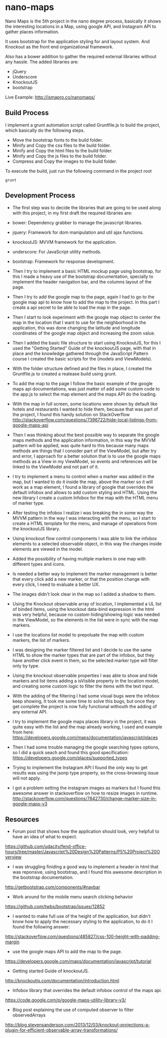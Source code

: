 # nano-maps

Nano Maps is the 5th project in the nano degree process, basically it shows the interesting locations in a Map, using google API, and Instagram API to gather places information. 

It uses bootstrap for the application styling for and layout system. And Knockout as the front end organizational framework.

Also has a bower addition to gather the required external libraries without any hassle. The added libraries are: 

- jQuery
- Underscore
- KnockoutJS
- bootstrap

Live Example:
http://ismapro.co/nanomaps/


Build Process
-------------------
I implement a grunt automation script called Gruntfile.js to build the project, which basically do the following steps.

- Move the bootstrap fonts to the build folder.
- Minify and Copy the css files to the build folder.
- Minify and Copy the html files to the build folder.
- Minify and Copy the js files to the build folder.
- Compress and Copy the images to the build folder.

To execute the build, just run the following command in the project root
```
grunt
```


Development Process 
-------------------

- The first step was to decide the libraries that are going to be used along with this project, in my first draft the required libraries are:
 - bower: Dependency grabber to manage the javascript libraries.
 - jquery: Framework for dom manipulation and util ajax functions.
 - knockoutJS: MVVM framework for the application.
 - underscore: For JavaScript utility methods.
 - bootstrap: Framework for response development.

- Then I try to implement a basic HTML mockup page using bootstrap, for this I made a heavy use of the bootstrap documentation, specially to implement the header navigation bar, and the columns layout of the page.

- Then I try to add the google map to the page, again I had to go to the google map api to know how to add the map to the project. In this part I create a api secret to be able to load the map in the page.

- Then I start to look experiment with the google map object to center the map in the location that I want to use for the neighborhood in the application, this was done changing the latitude and longitude coordinates of the google map object and increasing the zoom value.

- Then I added the basic file structure to start using KnockoutJS, for this I used the "Getting Started" Guide of the knockoutJS page, with that in place and the knowledge gathered through the JavaScript Pattern course I created the basic scripts for the (models and ViewModels).

- With the folder structure defined and the files in place, I created the Gruntfile.js to created a realease build using grunt.

- To add the map to the page I follow the basic example of the google maps api documentations, was just matter of add some custom code to the app.js to select the map element and the maps API do the loading.

- With the map in full screen, some locations were shown by default like hotels and restaurants I wanted to hide them, because that was part of the project, I found this handy solution on StackOverflow
http://stackoverflow.com/questions/7396722/hide-local-listings-from-google-maps-api

- Then I was thinking about the best possible way to separate the google maps methods and the application information, in this way the MVVM pattern will be applied, was quite hard to this because many maps methods are things that I consider part of the ViewModel, but after try and error, I approach for a better solution that is to use the google maps methods as a View in my ViewModel, so events and references will be linked to the ViewModel and not part of it.

- I try to implement a menu to control when a marker was added in the map, but I wanted to do it inside the map, above the marker so it will work as a map element, I found a library of google that overrides the default infobox and allows to add custom styling and HTML. Using the new library I create a custom Infobox for the map with the HTML menu of marker type.

- After testing the infobox I realize i was breaking the in some way the MVVM pattern in the way I was interacting with the menu, so I start to create a HTML template for the menu, and manage of operations from the knockoutJS library.

- Using knockout flow control components I was able to link the infobox elements to a selected observable object, in this way the changes inside elements are viewed in the model.

- Added the possibility of having multiple markers in one map with different types and icons.

- Is needed a better way to implement the marker management is better that every click add a new marker, or that the position change with every click, I need to evaluate a better UX.

- The images didn't look clear in the map so I added a shadow to them.

- Using the Knockout observable array of location, I implemented a UL list of binded items, using the knockout data-bind expression in the html was very helpful, because no custom hiding/showing logic was needed in the ViewModel, so the elements in the list were in sync with the map markers.

- I use the locations list model to prepoluate the map with custom markers, the list of markers.

- I was designing the marker filtered list and I decide to use the same HTML to show the marker types that are part of the infobox, but they have another click event in them, so the selected marker type will filter only by type.

- Using the knockout observable properties I was able to show and hide markers and list items adding a isVisible property in the location model, and creating some custom logic to filter the items with the text input.

- With the adding of the filtering I had some visual bugs were the infobox keep showing, It took me some time to solve this bugs, but once they get complete the project is now fully functional withouth the adding of any external API.

- I try to implement the google maps places library in the project, it was quite easy with the list and the map already working, I used and example from here:
https://developers.google.com/maps/documentation/javascript/places

- Then I had some trouble managing the google searching types options, so I did a quick seach and found this good specification:
https://developers.google.com/places/supported_types

- Trying to implement the Instagram API I found the only way to get results was using the jsonp type property, so the cross-browsing issue will not apply.

- I got a problem setting the instagram images as markers but I found this awesome answer in stackoverflow on how to resize images in runtime.
http://stackoverflow.com/questions/7842730/change-marker-size-in-google-maps-v3



Resources
---------

- Forum post that shows how the application should look, very helpfull to have an idea of what to expect.

https://github.com/udacity/fend-office-hours/tree/master/Javascript%20Design%20Patterns/P5%20Project%20Overview

- I was struggling finiding a good way to implement a header in html that was reponsive, using bootstrap, and I found this awesome description in the bootstrap documentation. 

http://getbootstrap.com/components/#navbar

-  Work around for the mobile menu search clicking behavior

https://github.com/twbs/bootstrap/issues/12852

-  I wanted to make full use of the height of the application, but didn't know how to apply the necessary styling to the application, to do it I found the following answer:

http://stackoverflow.com/questions/485827/css-100-height-with-padding-margin

- use the google maps API to add the map to the page.

https://developers.google.com/maps/documentation/javascript/tutorial

- Getting started Guide of knockoutJS.

http://knockoutjs.com/documentation/introduction.html

- Infobox library that overrides the default infobox control of the maps api.

https://code.google.com/p/google-maps-utility-library-v3/

- Blog post explaining the use of computed observer to filter observedArrays

http://blog.stevensanderson.com/2013/12/03/knockout-projections-a-plugin-for-efficient-observable-array-transformations/

